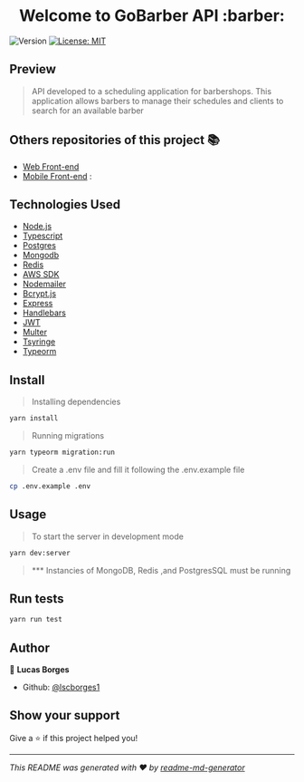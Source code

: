 <h1 align="center">Welcome to GoBarber API :barber:</h1>
<p>
  <img alt="Version" src="https://img.shields.io/badge/version-1.0.0-blue.svg?cacheSeconds=2592000" />
  <a href="#" target="_blank">
    <img alt="License: MIT" src="https://img.shields.io/badge/License-MIT-yellow.svg" />
  </a>
</p>

## Preview

> API developed to a scheduling application for barbershops. This application allows barbers to manage their schedules and clients to search for an available barber

## Others repositories of this project :books:
* <a href="https://github.com/lscborges1/GoBarber-Mobile">Web Front-end</a>
* <a href="https://github.com/lscborges1/GoBarber-Front-end">Mobile Front-end</a> : 

## Technologies Used
* <a href="https://nodejs.org/en/" >Node.js<a>
* <a href="https://www.typescriptlang.org/" >Typescript<a>
* <a href="  https://github.com/brianc/node-postgres" > Postgres <a>
* <a href="https://github.com/mongodb/node-mongodb-native" > Mongodb <a>
* <a href="https://github.com/NodeRedis/node-redis" > Redis <a>
* <a href="https://github.com/aws/aws-sdk-js" >AWS SDK<a>
* <a href="https://nodemailer.com/about/" > Nodemailer <a>
* <a href="https://github.com/dcodeIO/bcrypt.js#readme" > Bcrypt.js <a>
* <a href="http://expressjs.com/" > Express <a>
* <a href="https://handlebarsjs.com/" > Handlebars <a>
* <a href="https://github.com/auth0/node-jsonwebtoken#readme" > JWT <a>
* <a href="https://github.com/expressjs/multer#readme" > Multer <a>
* <a href="https://github.com/Microsoft/tsyringe#readme" > Tsyringe <a>
* <a href="https://github.com/typeorm/typeorm#readme" > Typeorm <a>
  
## Install
> Installing dependencies
```sh
yarn install
```
> Running migrations
```sh
yarn typeorm migration:run
```
> Create a .env file and 
fill it following the .env.example file
```sh
cp .env.example .env
```

## Usage

> To start the server in development mode 
```sh
yarn dev:server
```
> *** Instancies of MongoDB, Redis ,and PostgresSQL must be running

## Run tests

```sh
yarn run test
```

## Author

👤 **Lucas Borges**

* Github: [@lscborges1](https://github.com/lscborges1)

## Show your support

Give a ⭐️ if this project helped you!

***
_This README was generated with ❤️ by [readme-md-generator](https://github.com/kefranabg/readme-md-generator)_
